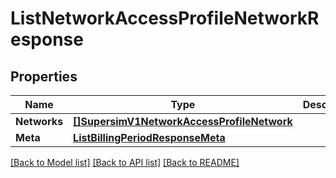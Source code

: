 # ListNetworkAccessProfileNetworkResponse

## Properties

Name | Type | Description | Notes
------------ | ------------- | ------------- | -------------
**Networks** | [**[]SupersimV1NetworkAccessProfileNetwork**](SupersimV1NetworkAccessProfileNetwork.md) |  |[optional] 
**Meta** | [**ListBillingPeriodResponseMeta**](ListBillingPeriodResponseMeta.md) |  |[optional] 

[[Back to Model list]](../README.md#documentation-for-models) [[Back to API list]](../README.md#documentation-for-api-endpoints) [[Back to README]](../README.md)


